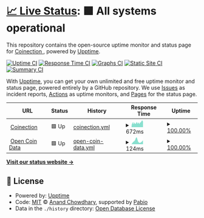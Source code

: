 # [📈 Live Status](https://Coinection.github.io/Uptime): <!--live status--> **🟩 All systems operational**

This repository contains the open-source uptime monitor and status page for [Coinection ](https://coinection.eu), powered by [Upptime](https://github.com/upptime/upptime).

[![Uptime CI](https://github.com/Coinection/Uptime/workflows/Uptime%20CI/badge.svg)](https://github.com/Coinection/Uptime/actions?query=workflow%3A%22Uptime+CI%22)
[![Response Time CI](https://github.com/Coinection/Uptime/workflows/Response%20Time%20CI/badge.svg)](https://github.com/Coinection/Uptime/actions?query=workflow%3A%22Response+Time+CI%22)
[![Graphs CI](https://github.com/Coinection/Uptime/workflows/Graphs%20CI/badge.svg)](https://github.com/Coinection/Uptime/actions?query=workflow%3A%22Graphs+CI%22)
[![Static Site CI](https://github.com/Coinection/Uptime/workflows/Static%20Site%20CI/badge.svg)](https://github.com/Coinection/Uptime/actions?query=workflow%3A%22Static+Site+CI%22)
[![Summary CI](https://github.com/Coinection/Uptime/workflows/Summary%20CI/badge.svg)](https://github.com/Coinection/Uptime/actions?query=workflow%3A%22Summary+CI%22)

With [Upptime](https://upptime.js.org), you can get your own unlimited and free uptime monitor and status page, powered entirely by a GitHub repository. We use [Issues](https://github.com/Coinection/Uptime/issues) as incident reports, [Actions](https://github.com/Coinection/Uptime/actions) as uptime monitors, and [Pages](https://Coinection.github.io/Uptime) for the status page.

<!--start: status pages-->
<!-- This summary is generated by Upptime (https://github.com/upptime/upptime) -->
<!-- Do not edit this manually, your changes will be overwritten -->
<!-- prettier-ignore -->
| URL | Status | History | Response Time | Uptime |
| --- | ------ | ------- | ------------- | ------ |
| <img alt="" src="https://coinection.eu/logo.svg" height="13"> [Coinection](https://coinection.eu) | 🟩 Up | [coinection.yml](https://github.com/Coinection/Status/commits/HEAD/history/coinection.yml) | <details><summary><img alt="Response time graph" src="./graphs/coinection/response-time-week.png" height="20"> 672ms</summary><br><a href="https://Coinection.github.io/Status/history/coinection"><img alt="Response time 672" src="https://img.shields.io/endpoint?url=https%3A%2F%2Fraw.githubusercontent.com%2FCoinection%2FStatus%2FHEAD%2Fapi%2Fcoinection%2Fresponse-time.json"></a><br><a href="https://Coinection.github.io/Status/history/coinection"><img alt="24-hour response time 672" src="https://img.shields.io/endpoint?url=https%3A%2F%2Fraw.githubusercontent.com%2FCoinection%2FStatus%2FHEAD%2Fapi%2Fcoinection%2Fresponse-time-day.json"></a><br><a href="https://Coinection.github.io/Status/history/coinection"><img alt="7-day response time 672" src="https://img.shields.io/endpoint?url=https%3A%2F%2Fraw.githubusercontent.com%2FCoinection%2FStatus%2FHEAD%2Fapi%2Fcoinection%2Fresponse-time-week.json"></a><br><a href="https://Coinection.github.io/Status/history/coinection"><img alt="30-day response time 672" src="https://img.shields.io/endpoint?url=https%3A%2F%2Fraw.githubusercontent.com%2FCoinection%2FStatus%2FHEAD%2Fapi%2Fcoinection%2Fresponse-time-month.json"></a><br><a href="https://Coinection.github.io/Status/history/coinection"><img alt="1-year response time 672" src="https://img.shields.io/endpoint?url=https%3A%2F%2Fraw.githubusercontent.com%2FCoinection%2FStatus%2FHEAD%2Fapi%2Fcoinection%2Fresponse-time-year.json"></a></details> | <details><summary><a href="https://Coinection.github.io/Status/history/coinection">100.00%</a></summary><a href="https://Coinection.github.io/Status/history/coinection"><img alt="All-time uptime 100.00%" src="https://img.shields.io/endpoint?url=https%3A%2F%2Fraw.githubusercontent.com%2FCoinection%2FStatus%2FHEAD%2Fapi%2Fcoinection%2Fuptime.json"></a><br><a href="https://Coinection.github.io/Status/history/coinection"><img alt="24-hour uptime 100.00%" src="https://img.shields.io/endpoint?url=https%3A%2F%2Fraw.githubusercontent.com%2FCoinection%2FStatus%2FHEAD%2Fapi%2Fcoinection%2Fuptime-day.json"></a><br><a href="https://Coinection.github.io/Status/history/coinection"><img alt="7-day uptime 100.00%" src="https://img.shields.io/endpoint?url=https%3A%2F%2Fraw.githubusercontent.com%2FCoinection%2FStatus%2FHEAD%2Fapi%2Fcoinection%2Fuptime-week.json"></a><br><a href="https://Coinection.github.io/Status/history/coinection"><img alt="30-day uptime 100.00%" src="https://img.shields.io/endpoint?url=https%3A%2F%2Fraw.githubusercontent.com%2FCoinection%2FStatus%2FHEAD%2Fapi%2Fcoinection%2Fuptime-month.json"></a><br><a href="https://Coinection.github.io/Status/history/coinection"><img alt="1-year uptime 100.00%" src="https://img.shields.io/endpoint?url=https%3A%2F%2Fraw.githubusercontent.com%2FCoinection%2FStatus%2FHEAD%2Fapi%2Fcoinection%2Fuptime-year.json"></a></details>
| <img alt="" src="https://coinection.eu/logo.svg" height="13"> [Open Coin Data](https://coinection.github.io/Open-Coin-Data/) | 🟩 Up | [open-coin-data.yml](https://github.com/Coinection/Status/commits/HEAD/history/open-coin-data.yml) | <details><summary><img alt="Response time graph" src="./graphs/open-coin-data/response-time-week.png" height="20"> 124ms</summary><br><a href="https://Coinection.github.io/Status/history/open-coin-data"><img alt="Response time 124" src="https://img.shields.io/endpoint?url=https%3A%2F%2Fraw.githubusercontent.com%2FCoinection%2FStatus%2FHEAD%2Fapi%2Fopen-coin-data%2Fresponse-time.json"></a><br><a href="https://Coinection.github.io/Status/history/open-coin-data"><img alt="24-hour response time 124" src="https://img.shields.io/endpoint?url=https%3A%2F%2Fraw.githubusercontent.com%2FCoinection%2FStatus%2FHEAD%2Fapi%2Fopen-coin-data%2Fresponse-time-day.json"></a><br><a href="https://Coinection.github.io/Status/history/open-coin-data"><img alt="7-day response time 124" src="https://img.shields.io/endpoint?url=https%3A%2F%2Fraw.githubusercontent.com%2FCoinection%2FStatus%2FHEAD%2Fapi%2Fopen-coin-data%2Fresponse-time-week.json"></a><br><a href="https://Coinection.github.io/Status/history/open-coin-data"><img alt="30-day response time 124" src="https://img.shields.io/endpoint?url=https%3A%2F%2Fraw.githubusercontent.com%2FCoinection%2FStatus%2FHEAD%2Fapi%2Fopen-coin-data%2Fresponse-time-month.json"></a><br><a href="https://Coinection.github.io/Status/history/open-coin-data"><img alt="1-year response time 124" src="https://img.shields.io/endpoint?url=https%3A%2F%2Fraw.githubusercontent.com%2FCoinection%2FStatus%2FHEAD%2Fapi%2Fopen-coin-data%2Fresponse-time-year.json"></a></details> | <details><summary><a href="https://Coinection.github.io/Status/history/open-coin-data">100.00%</a></summary><a href="https://Coinection.github.io/Status/history/open-coin-data"><img alt="All-time uptime 100.00%" src="https://img.shields.io/endpoint?url=https%3A%2F%2Fraw.githubusercontent.com%2FCoinection%2FStatus%2FHEAD%2Fapi%2Fopen-coin-data%2Fuptime.json"></a><br><a href="https://Coinection.github.io/Status/history/open-coin-data"><img alt="24-hour uptime 100.00%" src="https://img.shields.io/endpoint?url=https%3A%2F%2Fraw.githubusercontent.com%2FCoinection%2FStatus%2FHEAD%2Fapi%2Fopen-coin-data%2Fuptime-day.json"></a><br><a href="https://Coinection.github.io/Status/history/open-coin-data"><img alt="7-day uptime 100.00%" src="https://img.shields.io/endpoint?url=https%3A%2F%2Fraw.githubusercontent.com%2FCoinection%2FStatus%2FHEAD%2Fapi%2Fopen-coin-data%2Fuptime-week.json"></a><br><a href="https://Coinection.github.io/Status/history/open-coin-data"><img alt="30-day uptime 100.00%" src="https://img.shields.io/endpoint?url=https%3A%2F%2Fraw.githubusercontent.com%2FCoinection%2FStatus%2FHEAD%2Fapi%2Fopen-coin-data%2Fuptime-month.json"></a><br><a href="https://Coinection.github.io/Status/history/open-coin-data"><img alt="1-year uptime 100.00%" src="https://img.shields.io/endpoint?url=https%3A%2F%2Fraw.githubusercontent.com%2FCoinection%2FStatus%2FHEAD%2Fapi%2Fopen-coin-data%2Fuptime-year.json"></a></details>

<!--end: status pages-->

[**Visit our status website →**](https://Coinection.github.io/Uptime)

## 📄 License

- Powered by: [Upptime](https://github.com/upptime/upptime)
- Code: [MIT](./LICENSE) © [Anand Chowdhary](https://anandchowdhary.com), supported by [Pabio](https://pabio.com)
- Data in the `./history` directory: [Open Database License](https://opendatacommons.org/licenses/odbl/1-0/)
